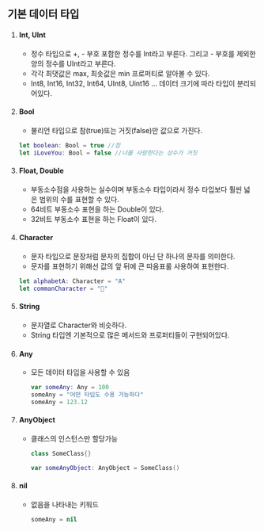 <h2>기본 데이터 타입
</h2>

1. #### Int, UInt

   - 정수 타입으로 +, - 부호 포함한 정수를 Int라고 부른다. 그리고 - 부호를 제외한 양의 정수를 UInt라고 부른다.
   - 각각 최댓값은 max, 최솟값은 min 프로퍼티로 알아볼 수 있다.
   - Int8, Int16, Int32, Int64, UInt8, Uint16 ... 데이터 크기에 따라 타입이 분리되어있다.

2. #### Bool

   - 불리언 타입으로 참(true)또는 거짓(false)만 값으로 가진다.

   ```swift
   let boolean: Bool = true //참
   let iLoveYou: Bool = false //너를 사랑한다는 상수가 거짓
   ```

3. #### Float, Double

   - 부동소수점을 사용하는 실수이며 부동소수 타입이라서 정수 타입보다 훨씬 넓은 범위의 수를 표현할 수 있다.
   - 64비트 부동소수 표현을 하는 Double이 있다.
   - 32비트 부동소수 표현을 하는 Float이 있다.

4. #### Character

   - 문자 타입으로 문장처럼 문자의 집합이 아닌 단 하나의 문자를 의미한다.
   - 문자를 표현하기 위해선 값의 앞 뒤에 큰 따옴표룰 사용하여 표현한다.

   ```swift
   let alphabetA: Character = "A"
   let commanCharacter = "🥰"
   ```

5. #### String

   - 문자열로 Character와 비슷하다.
   - String 타입엔 기본적으로 많은 메서드와 프로퍼티들이 구현되어있다.
   
6. #### Any

   - 모든 데이터 타입을 사용할 수 있음

     ```swift
     var someAny: Any = 100
     someAny = "어떤 타입도 수용 가능하다"
     someAny = 123.12
     ```

7. #### AnyObject

   - 클래스의 인스턴스만 할당가능

     ```swift
     class SomeClass{}
     
     var someAnyObject: AnyObject = SomeClass()
     ```

8. #### nil

   - 없음을 나타내는 키워드

     ```swift
     someAny = nil
     ```
